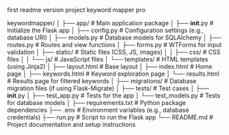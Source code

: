 first readme version
project keyword mapper pro

keywordmapper/
│
├── app/                          # Main application package
│   ├── __init__.py               # Initialize the Flask app
│   ├── config.py                 # Configuration settings (e.g., database URI)
│   ├── models.py                 # Database models for SQLAlchemy
│   ├── routes.py                 # Routes and view functions
│   ├── forms.py                  # WTForms for input validation
│   ├── static/                   # Static files (CSS, JS, images)
│   │   ├── css/                  # CSS files
│   │   └── js/                   # JavaScript files
│   └── templates/                # HTML templates (using Jinja2)
│       ├── layout.html           # Base layout
│       ├── index.html            # Home page
│       ├── keywords.html         # Keyword exploration page
│       └── results.html          # Results page for filtered keywords
│
├── migrations/                   # Database migration files (if using Flask-Migrate)
│
├── tests/                        # Test cases
│   ├── __init__.py
│   ├── test_app.py               # Tests for the app
│   └── test_models.py            # Tests for database models
│
├── requirements.txt              # Python package dependencies
├── .env                          # Environment variables (e.g., database credentials)
├── run.py                        # Script to run the Flask app
└── README.md                     # Project documentation and setup instructions